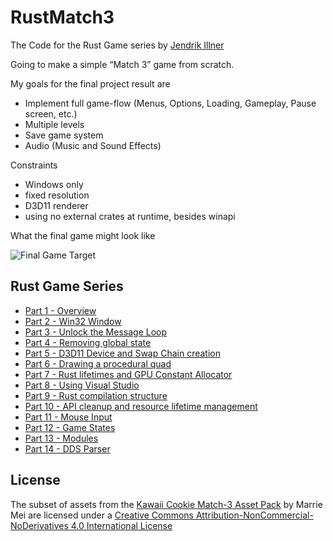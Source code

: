 # RustMatch3
The Code for the Rust Game series by [Jendrik Illner](https://www.jendrikillner.com)

Going to make a simple “Match 3” game from scratch.

My goals for the final project result are

- Implement full game-flow (Menus, Options, Loading, Gameplay, Pause screen, etc.)
- Multiple levels
- Save game system
- Audio (Music and Sound Effects)

Constraints
- Windows only
- fixed resolution
- D3D11 renderer
- using no external crates at runtime, besides winapi

What the final game might look like

![Final Game Target](https://www.jendrikillner.com/img/posts/rust-game-series-match3/game_design.png "Final Game Target")

## Rust Game Series
- [Part 1 - Overview](https://www.jendrikillner.com/post/rust-game-part-1/)
- [Part 2 - Win32 Window](https://www.jendrikillner.com/post/rust-game-part-2/)
- [Part 3 - Unlock the Message Loop](https://www.jendrikillner.com/post/rust-game-part-3/)
- [Part 4 - Removing global state](https://www.jendrikillner.com/post/rust-game-part-4/)
- [Part 5 - D3D11 Device and Swap Chain creation](https://www.jendrikillner.com/post/rust-game-part-5/)
- [Part 6 - Drawing a procedural quad](https://www.jendrikillner.com/post/rust-game-part-6/)
- [Part 7 - Rust lifetimes and GPU Constant Allocator](https://www.jendrikillner.com/post/rust-game-part-7/)
- [Part 8 - Using Visual Studio](https://www.jendrikillner.com/post/rust-game-part-8/)
- [Part 9 - Rust compilation structure](https://www.jendrikillner.com/post/rust-game-part-9/)
- [Part 10 - API cleanup and resource lifetime management](https://www.jendrikillner.com/post/rust-game-part-10/)
- [Part 11 - Mouse Input](https://www.jendrikillner.com/post/rust-game-part-11/)
- [Part 12 - Game States](https://www.jendrikillner.com/post/rust-game-part-12/)
- [Part 13 - Modules](https://www.jendrikillner.com/post/rust-game-part-13/)
- [Part 14 - DDS Parser](https://www.jendrikillner.com/post/rust-game-part-14/)

## License

The subset of assets from the [Kawaii Cookie Match-3 Asset Pack](https://monixxy.itch.io/kawaii-cookie-match-3-asset-pack) by Marrie Mei are licensed under a [Creative Commons Attribution-NonCommercial-NoDerivatives 4.0 International License](https://creativecommons.org/licenses/by-nc-nd/4.0/)
